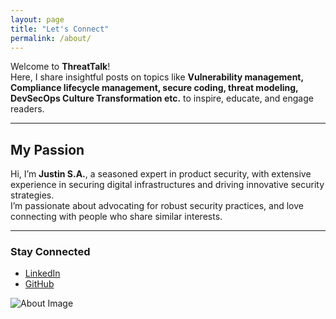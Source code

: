 ```yaml
---
layout: page
title: "Let's Connect"
permalink: /about/
---
```


Welcome to **ThreatTalk**!  
Here, I share insightful posts on topics like **Vulnerability management, Compliance lifecycle management, secure coding, threat modeling, DevSecOps Culture Transformation etc.** to inspire, educate, and engage readers.

---

## My Passion

Hi, I’m **Justin S.A.**, a seasoned expert in product security, with extensive experience in securing digital infrastructures and driving innovative security strategies.  
I’m passionate about advocating for robust security practices, and love connecting with people who share similar interests.

---

### Stay Connected
- [LinkedIn](https://linkedin.com/in/sanyaoluagbetan/)
- [GitHub](https://github.com/justin-s85)

![About Image](https://media.licdn.com/dms/image/v2/D5603AQGshsrYbDLLqQ/profile-displayphoto-shrink_800_800/profile-displayphoto-shrink_800_800/0/1708805632392?e=1740009600&v=beta&t=8_qApec92L6mHwONRcwNTVQpNh0RnpnPTCdEgB4IT6k) <!-- Replace with a relevant image -->


[jekyll-organization]: https://github.com/jekyll
